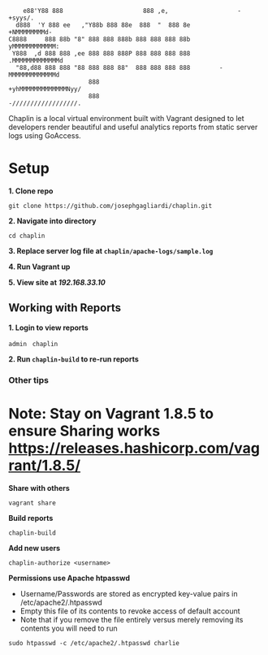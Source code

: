         e88'Y88 888                      888 ,e,                   -+syys/.             
      d888  'Y 888 ee   ,"Y88b 888 88e  888  "  888 8e          +NMMMMMMMMd-                
    C8888     888 88b "8" 888 888 888b 888 888 888 88b         yMMMMMMMMMMMM:              
     Y888  ,d 888 888 ,ee 888 888 888P 888 888 888 888        .MMMMMMMMMMMMMd                
      "88,d88 888 888 "88 888 888 88"  888 888 888 888        -MMMMMMMMMMMMMd                
                          888                               +yhMMMMMMMMMMMMMNyy/             
                          888                               -//////////////////.              


Chaplin is a local virtual environment built with Vagrant designed to let developers render beautiful and useful analytics reports from static server logs using GoAccess.



# Setup

**1. Clone repo**

```git clone https://github.com/josephgagliardi/chaplin.git ```

**2. Navigate into directory**

```cd chaplin ```

**3. Replace server log file at ```chaplin/apache-logs/sample.log```**

**4. Run Vagrant up**

**5. View site at _192.168.33.10_**


## Working with Reports

**1. Login to view reports**

```admin ```
```chaplin ```

**2. Run ```chaplin-build``` to re-run reports**


### Other tips

# Note: Stay on Vagrant 1.8.5 to ensure Sharing works https://releases.hashicorp.com/vagrant/1.8.5/ 

**Share with others**

```vagrant share ```


**Build reports**

```chaplin-build ```

**Add new users** 

```chaplin-authorize <username> ```

**Permissions use Apache htpasswd**
- Username/Passwords are stored as encrypted key-value pairs in /etc/apache2/.htpasswd
- Empty this file of its contents to revoke access of default account
- Note that if you remove the file entirely versus merely removing its contents you will need to run 

```sudo htpasswd -c /etc/apache2/.htpasswd charlie ```

